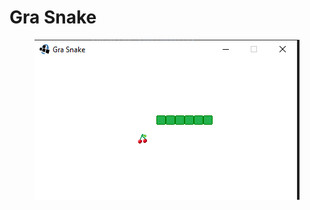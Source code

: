 # Gra Snake

<p align="center">
  <img src="https://github.com/m-dabrowsky/Java-Nauka/blob/main/Gry/GraHelloSnake/Gra%20Snake%20Java.png">
</p>

